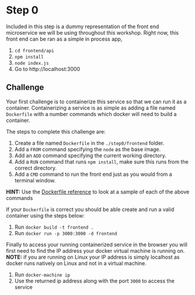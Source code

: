 # Step 0
Included in this step is a dummy representation of the front end microservice we will be using
throughout this workshop. Right now, this front end can be ran as a simple in process app,

1. `cd frontend/api`
2. `npm install`
3. `node index.js`
4. Go to http://localhost:3000

## Challenge
Your first challenge is to containerize this service so that we can run it as a container.
Containerizing a service is as simple as adding a file named `Dockerfile` with a number commands
which docker will need to build a container.

The steps to complete this challenge are:

1. Create a file named `Dockerfile` in the `./step0/frontend` folder.
2. Add a `FROM` command specifying the `node` as the base image.
3. Add an `ADD` command specifying the current working directory.
4. Add a `RUN` command that runs `npm install`, make sure this runs from the correct directory.
5. Add a `CMD` command to run the front end just as you would from a terminal window.

__HINT:__ Use the [Dockerfile reference][] to look at a sample of each of the above commands

If your `Dockerfile` is correct you should be able create and run a valid container using the steps
below:

1. Run `docker build -t frontend .`
2. Run `docker run -p 3000:3000 -d frontend`

Finally to access your running containerized service in the browser you will first need to find the
IP address your docker virtual machine is running on. __NOTE:__ if you are running on Linux your IP
address is simply localhost as docker runs natively on Linux and not in a virtual machine.

1. Run `docker-machine ip`
2. Use the returned ip address along with the port `3000` to access the service

[Dockerfile reference]: https://docs.docker.com/reference/builder/
